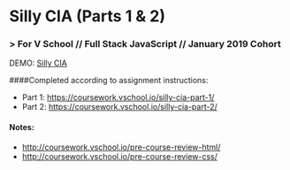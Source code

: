 # Silly CIA (Parts 1 & 2)
### > For V School // Full Stack JavaScript // January 2019 Cohort

DEMO: <a href="http://htmlpreview.github.com/?https://github.com/yummywakame/assignments/blob/master/exercises/silly-cia/index.html" target="_blank">Silly CIA</a>

####Completed according to assignment instructions: 
- Part 1: https://coursework.vschool.io/silly-cia-part-1/
- Part 2: https://coursework.vschool.io/silly-cia-part-2/

#### Notes: 
- http://coursework.vschool.io/pre-course-review-html/
- http://coursework.vschool.io/pre-course-review-css/
